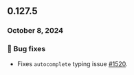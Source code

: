## 0.127.5

### October 8, 2024

### 🐛 Bug fixes

- Fixes `autocomplete` typing issue [#1520](https://github.com/formkit/formkit/issues/1520).
